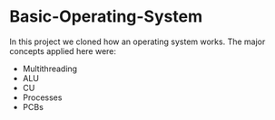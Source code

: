 # Basic-Operating-System
In this project we cloned how an operating system works. The major concepts applied here were:
- Multithreading
- ALU
- CU
- Processes
- PCBs  
